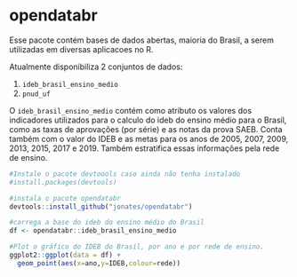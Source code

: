 # opendatabr

Esse pacote contém bases de dados abertas, maioria do Brasil, a serem utilizadas em diversas aplicacoes no R.

Atualmente disponibiliza 2 conjuntos de dados:

1. ``ideb_brasil_ensino_medio``
2. ``pnud_uf``

O ``ideb_brasil_ensino_medio`` contém como atributo os valores dos indicadores utilizados para o calculo do ideb do ensino médio para o Brasil, como as taxas de aprovações (por série) e as notas da prova SAEB. Conta também com o valor do IDEB e as metas para os anos de 2005, 2007, 2009, 2013, 2015, 2017 e 2019. Também estratifica essas informações pela rede de ensino.

~~~R
#Instale o pacote devtoools caso ainda não tenha instalado
#install.packages(devtools)

#instala o pacote opendatabr
devtools::install_github("jonates/opendatabr")

#carrega a base do ideb do ensino médio do Brasil
df <- opendatabr::ideb_brasil_ensino_medio

#Plot o gráfico do IDEB do Brasil, por ano e por rede de ensino.
ggplot2::ggplot(data = df) +
  geom_point(aes(x=ano,y=IDEB,colour=rede))
~~~

